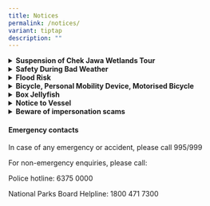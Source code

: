 ```yaml
---
title: Notices
permalink: /notices/
variant: tiptap
description: ""
---
```

<div data-type="detailGroup" class="isomer-accordion isomer-accordion-white">
<details class="isomer-details">
<summary><strong>Suspension of Chek Jawa Wetlands Tour</strong>
</summary>
<div data-type="detailsContent" class="isomer-details-content">
<p>The Chek Jawa Wetlands Tour is suspended until further notice due to maintenance
works for the floating pontoon. Chek Jawa Wetlands, including the Coastal
and Mangrove Boardwalks, Jejawi Tower and Visitor Centre remain open from
7am to 7pm daily.</p>
</div>
</details>
<details class="isomer-details">
<summary><strong>Safety During Bad Weather</strong>
</summary>
<div data-type="detailsContent" class="isomer-details-content">
<p>Seek cover at the nearest shelter available and avoid entering forested
areas, including nature reserves and natures parks during and immediately
after bad weather. Visit <a href="https://www.weather.gov.sg/home/" rel="noopener nofollow" target="_blank">NEA</a> or
dial 65427788 for weather forecast.</p>
</div>
</details>
<details class="isomer-details">
<summary><strong>Flood Risk</strong>
</summary>
<div data-type="detailsContent" class="isomer-details-content">
<p>Some areas may be flooded due to higher tides and bad weather. For <a href="/flood-risk/" rel="noopener nofollow" target="_blank">safety</a>, please do not enter
when the area is flooded.</p>
</div>
</details>
<details class="isomer-details">
<summary><strong>Bicycle, Personal Mobility Device, Motorised Bicycle</strong>
</summary>
<div data-type="detailsContent" class="isomer-details-content">
<p>Please read <a href="/files/Notices/NOTICE_bicyclePMD.pdf" rel="noopener noreferrer nofollow" target="_blank">notice</a> for
the use of shared bicycles, personal mobility devices and motorised bicycles
on Pulau Ubin.</p>
</div>
</details>
<details class="isomer-details">
<summary><strong>Box Jellyfish</strong>
</summary>
<div data-type="detailsContent" class="isomer-details-content">
<p>Box jellyfish have been spotted in Singapore waters in recent months.
For your own safety, please take care precautions before heading to one
of our beaches. More information on box jellyfish can be found <a href="https://www.nparks.gov.sg/avs/animals/wildlife-in-singapore/box-jellyfish" rel="noopener nofollow" target="_blank">here</a>.</p>
</div>
</details>
<details class="isomer-details">
<summary><strong>Notice to Vessel</strong>
</summary>
<div data-type="detailsContent" class="isomer-details-content">
<p><a href="/files/CJW_Notice_To_Vessel_V6.pdf" rel="noopener noreferrer nofollow" target="_blank">Notice to Vessel</a>
</p>
<p><a href="/files/Ubin___seachart_2020.pdf" rel="noopener noreferrer nofollow" target="_blank">Designation of Chek Jawa Wetlands</a>
</p>
</div>
</details>
<details class="isomer-details">
<summary><strong>Beware of impersonation scams</strong>
</summary>
<div data-type="detailsContent" class="isomer-details-content">
<p>Government officials will NEVER do these things over a phone call:</p>
<ol data-tight="true" class="tight">
<li>
<p>Ask you to transfer money;</p>
</li>
<li>
<p>Ask you to disclose bank log-in details;</p>
</li>
<li>
<p>Ask you to install mobile apps from unofficial app stores;</p>
</li>
<li>
<p>Transfer your call to Police.</p>
</li>
</ol>
<p>&nbsp;</p>
<p>If you receive an SMS from the government, make sure it is sent from the
<a rel="noopener noreferrer nofollow" target="_blank">gov.sg</a>SMS Sender ID*.</p>
<p>Scammers may cite your personal information (e.g. name or NRIC number)
to appear legitimate. Do not automatically trust someone just because he/she
has your personal information.</p>
<p></p>
<p>Call the 24/7 ScamShield Helpline at 1799 to check if you are unsure if
something is a scam.</p>
<p>*Exceptions apply for National Service call-ups and emergency services.
Read more about&nbsp;<a href="https://www.sms.gov.sg/exceptions" rel="noopener noreferrer nofollow" target="_blank">the exceptions.</a> For more information
on how to protect yourself against scams, pls visit <a rel="noopener noreferrer nofollow" target="_blank">www.scamshield.gov.sg</a>
</p>
</div>
</details>
</div>
<h4>Emergency contacts</h4>
<p>In case of any emergency or accident, please call 995/999</p>
<p>For non-emergency enquiries, please call:</p>
<p>Police hotline: 6375 0000</p>
<p>National Parks Board Helpline: 1800 471 7300</p>
<p></p>
